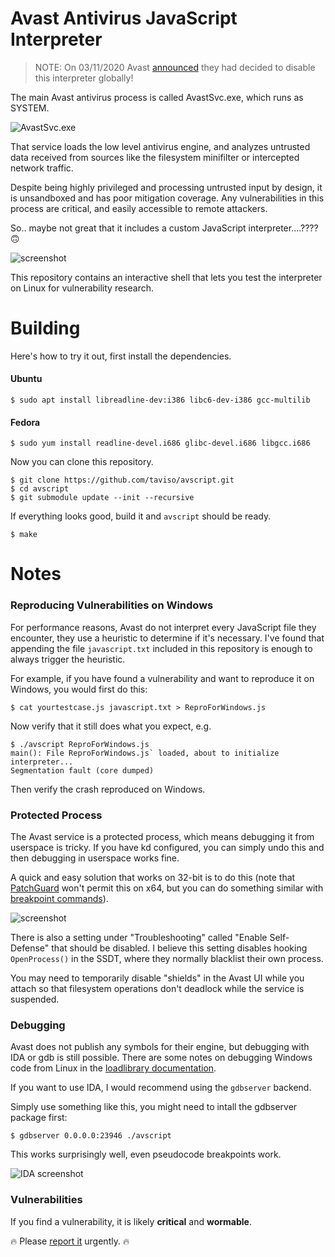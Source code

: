 # Avast Antivirus JavaScript Interpreter

> NOTE: On 03/11/2020 Avast [announced](https://twitter.com/avast_antivirus/status/1237685343580753925)
> they had decided to disable this interpreter globally!

The main Avast antivirus process is called AvastSvc.exe, which runs as SYSTEM.

![AvastSvc.exe](doc/avastsvc.png)

That service loads the low level antivirus engine, and analyzes untrusted data
received from sources like the filesystem minifilter or intercepted network
traffic.

Despite being highly privileged and processing untrusted input by design, it is
unsandboxed and has poor mitigation coverage. Any vulnerabilities in this
process are critical, and easily accessible to remote attackers.

So.. maybe not great that it includes a custom JavaScript interpreter....???? 🙃

![screenshot](doc/screenshot.png)


This repository contains an interactive shell that lets you test the
interpreter on Linux for vulnerability research.

# Building

Here's how to try it out, first install the dependencies.

#### Ubuntu
```
$ sudo apt install libreadline-dev:i386 libc6-dev-i386 gcc-multilib
```

#### Fedora
```
$ sudo yum install readline-devel.i686 glibc-devel.i686 libgcc.i686
```

Now you can clone this repository.

```
$ git clone https://github.com/taviso/avscript.git
$ cd avscript
$ git submodule update --init --recursive
```

If everything looks good, build it and `avscript` should be ready.

```
$ make
```

# Notes

###  Reproducing Vulnerabilities on Windows

For performance reasons, Avast do not interpret every JavaScript file they
encounter, they use a heuristic to determine if it's necessary. I've found that
appending the file `javascript.txt` included in this repository is enough to
always trigger the heuristic.

For example, if you have found a vulnerability and want to reproduce it on
Windows, you would first do this:

```
$ cat yourtestcase.js javascript.txt > ReproForWindows.js
```

Now verify that it still does what you expect, e.g.

```
$ ./avscript ReproForWindows.js
main(): File ReproForWindows.js` loaded, about to initialize interpreter...
Segmentation fault (core dumped)
```

Then verify the crash reproduced on Windows.

### Protected Process

The Avast service is a protected process, which means debugging it from
userspace is tricky. If you have kd configured, you can simply undo this
and then debugging in userspace works fine.

A quick and easy solution that works on 32-bit is to do this (note that
[PatchGuard](https://en.wikipedia.org/wiki/Kernel_Patch_Protection) won't
permit this on x64, but you can do something similar with [breakpoint
commands](https://docs.microsoft.com/en-us/windows-hardware/drivers/debugger/setting-a-conditional-breakpoint)).

![screenshot](doc/protected.png)

There is also a setting under "Troubleshooting" called "Enable Self-Defense"
that should be disabled. I believe this setting disables hooking `OpenProcess()`
in the SSDT, where they normally blacklist their own process.

You may need to temporarily disable "shields" in the Avast UI while you
attach so that filesystem operations don't deadlock while the service is
suspended.

### Debugging

Avast does not publish any symbols for their engine, but debugging with IDA or gdb
is still possible. There are some notes on debugging Windows code from Linux in
the [loadlibrary documentation](https://github.com/taviso/loadlibrary).

If you want to use IDA, I would recommend using the `gdbserver` backend.

Simply use something like this, you might need to intall the gdbserver package first:

`$ gdbserver 0.0.0.0:23946 ./avscript`

This works surprisingly well, even pseudocode breakpoints work.

![IDA screenshot](doc/debugging.png)

### Vulnerabilities

If you find a vulnerability, it is likely **critical** and **wormable**.

🔥 Please [report it](https://www.avast.com/coordinated-vulnerability-disclosure) urgently. 🔥


